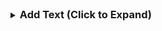 <details markdown="block">
<summary>
    <h3 style="display:inline">Add Text (Click to Expand)</h3>
</summary>

1. Right click in the `Hierarchy`
2. Select `UI` > `Text - TextMeshPro`
3. Rename the Text component (it is bad practice to leave the default name.)

![Add Button](/pages/imgs/UI/03-AddText.png)

### Modifying the Text

1. Select the `Text` **Game Object** from the `Hierarchy`
2. In the `Inspector` find the `TextMeshPro - Text (UI)` **component**.

![Adjust Text](/pages/imgs/UI/04-AdjustText.png)

You can adjust the text that is displayed, the font, alignment, color, and more
from this component. 
{: .note }

</details>